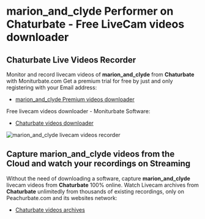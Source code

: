 # marion_and_clyde Performer on Chaturbate - Free LiveCam videos downloader

## Chaturbate Live Videos Recorder

Monitor and record livecam videos of **marion_and_clyde** from **Chaturbate** with Moniturbate.com
Get a premium trial for free by just and only registering with your Email address:
* [marion_and_clyde Premium videos downloader](https://moniturbate.com/request-demo-licence-key.html)

Free livecam videos downloader - Moniturbate Software:
* [Chaturbate videos downloader](https://moniturbate.com/moniturbate-download-software.html)

![marion_and_clyde livecam videos recorder](https://peachurnet.com/templates/moniturbate-software.png)


## Capture marion_and_clyde videos from the Cloud and watch your recordings on Streaming

Without the need of downloading a software, capture **marion_and_clyde** livecam videos from **Chaturbate** 100% online.
Watch Livecam archives from **Chaturbate** unlimitedly from thousands of existing recordings, only on Peachurbate.com and its websites network:
* [Chaturbate videos archives](https://peachurnet.com/)